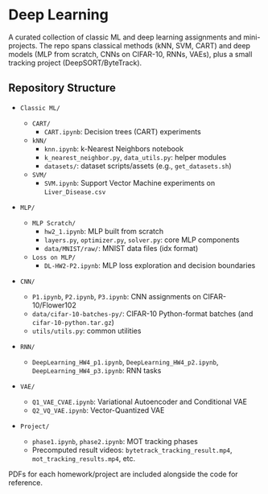 # Deep Learning

A curated collection of classic ML and deep learning assignments and mini-projects. The repo spans classical methods (kNN, SVM, CART) and deep models (MLP from scratch, CNNs on CIFAR-10, RNNs, VAEs), plus a small tracking project (DeepSORT/ByteTrack).

## Repository Structure

- `Classic ML/`
  - `CART/`
    - `CART.ipynb`: Decision trees (CART) experiments
  - `kNN/`
    - `knn.ipynb`: k-Nearest Neighbors notebook
    - `k_nearest_neighbor.py`, `data_utils.py`: helper modules
    - `datasets/`: dataset scripts/assets (e.g., `get_datasets.sh`)
  - `SVM/`
    - `SVM.ipynb`: Support Vector Machine experiments on `Liver_Disease.csv`

- `MLP/`
  - `MLP Scratch/`
    - `hw2_1.ipynb`: MLP built from scratch
    - `layers.py`, `optimizer.py`, `solver.py`: core MLP components
    - `data/MNIST/raw/`: MNIST data files (idx format)
  - `Loss on MLP/`
    - `DL-HW2-P2.ipynb`: MLP loss exploration and decision boundaries

- `CNN/`
  - `P1.ipynb`, `P2.ipynb`, `P3.ipynb`: CNN assignments on CIFAR-10/Flower102
  - `data/cifar-10-batches-py/`: CIFAR-10 Python-format batches (and `cifar-10-python.tar.gz`)
  - `utils/utils.py`: common utilities

- `RNN/`
  - `DeepLearning_HW4_p1.ipynb`, `DeepLearning_HW4_p2.ipynb`, `DeepLearning_HW4_p3.ipynb`: RNN tasks

- `VAE/`
  - `Q1_VAE_CVAE.ipynb`: Variational Autoencoder and Conditional VAE
  - `Q2_VQ_VAE.ipynb`: Vector-Quantized VAE

- `Project/`
  - `phase1.ipynb`, `phase2.ipynb`: MOT tracking phases
  - Precomputed result videos: `bytetrack_tracking_result.mp4`, `mot_tracking_results.mp4`, etc.

PDFs for each homework/project are included alongside the code for reference.
